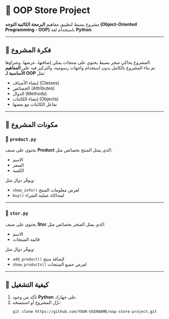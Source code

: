 # 🏪 OOP Store Project

مشروع بسيط لتطبيق مفاهيم **البرمجة الكائنية التوجه (Object-Oriented Programming - OOP)** باستخدام لغة **Python**.

---

## 📘 فكرة المشروع

المشروع يحاكي متجر بسيط يحتوي على منتجات يمكن إضافتها، عرضها، وشراؤها.  
تم بناء المشروع بالكامل بدون استخدام واجهات رسومية، والتركيز فيه على **المفاهيم الأساسية لـ OOP** مثل:

- إنشاء الأصناف (Classes)
- الخصائص (Attributes)
- الدوال (Methods)
- إنشاء الكائنات (Objects)
- تفاعل الكائنات مع بعضها

---

## 🧩 مكونات المشروع

### 🔹 `prodact.py`
يحتوي على صنف **Product** الذي يمثل المنتج بخصائص مثل:
- الاسم  
- السعر  
- الكمية  

ويوفّر دوال مثل:
- `show_info()` لعرض معلومات المنتج  
- `buy()` لمحاكاة عملية الشراء

---

### 🔹 `stor.py`
يحتوي على صنف **Stor** الذي يمثل المتجر بخصائص مثل:
- الاسم  
- قائمة المنتجات  

ويوفّر دوال مثل:
- `add_product()` لإضافة منتج  
- `show_products()` لعرض جميع المنتجات  

---

## 🚀 كيفية التشغيل

1. تأكد من وجود **Python** على جهازك.  
2. نزّل المشروع أو استنسخه:
   ```bash
   git clone https://github.com/YOUR-USERNAME/oop-store-project.git
